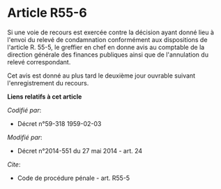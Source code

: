 # Article R55-6

Si une voie de recours est exercée contre la décision ayant donné lieu à l'envoi du relevé de condamnation conformément aux
dispositions de l'article R. 55-5, le greffier en chef en donne avis au  comptable de la direction générale des finances
publiques ainsi que de l'annulation du relevé correspondant. 

Cet avis est donné au plus tard le deuxième jour ouvrable suivant l'enregistrement du recours.

**Liens relatifs à cet article**

_Codifié par_:

  - Décret n°59-318 1959-02-03

_Modifié par_:

  - Décret n°2014-551 du 27 mai 2014 - art. 24

_Cite_:

  - Code de procédure pénale - art. R55-5
